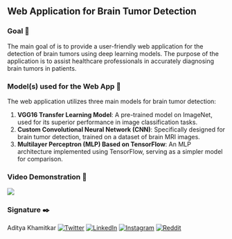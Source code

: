## Web Application for Brain Tumor Detection

### Goal 🎯
The main goal of is to provide a user-friendly web application for the detection of brain tumors using deep learning models. The purpose of the application is to assist healthcare professionals in accurately diagnosing brain tumors in patients.

### Model(s) used for the Web App 🧮
The web application utilizes three main models for brain tumor detection:
1. **VGG16 Transfer Learning Model**: A pre-trained model on ImageNet, used for its superior performance in image classification tasks.
2. **Custom Convolutional Neural Network (CNN)**: Specifically designed for brain tumor detection, trained on a dataset of brain MRI images.
3. **Multilayer Perceptron (MLP) Based on TensorFlow**: An MLP architecture implemented using TensorFlow, serving as a simpler model for comparison.

### Video Demonstration 🎥
[![](https://github.com/TheNaiveSamosa/DL-Simplified/blob/700469f82238ca2579e09a5a02c5afb69cfb327c/Brain%20Tumor%20Detection/Web%20App/Screenshot%202024-05-13%20221628.png)](https://github.com/TheNaiveSamosa/DL-Simplified/assets/112872086/0979d5eb-5f8f-4e5c-8c64-df81ff0ab470)


### Signature ✒️
Aditya Khamitkar
[![Twitter](https://img.shields.io/badge/Twitter-%40Couch_Potatoh_-blue?style=flat&logo=twitter)](https://twitter.com/Couch_Potatoh_)
[![LinkedIn](https://img.shields.io/badge/LinkedIn-Aditya_Khamitkar-blue?style=flat&logo=linkedin)](https://www.linkedin.com/in/adityakhamitkar/)
[![Instagram](https://img.shields.io/badge/Instagram-couch_potatoh_-blue?style=flat&logo=instagram)](https://www.instagram.com/couch_potatoh_/)
[![Reddit](https://img.shields.io/badge/Reddit-The_Cactus_Flower-blue?style=flat&logo=reddit)](https://www.reddit.com/user/The-Cactus-Flower/)
